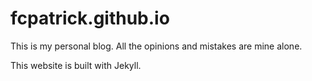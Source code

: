 # fcpatrick.github.io

This is my personal blog. All the opinions and mistakes are mine alone.

This website is built with Jekyll.
